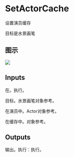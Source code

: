 # SetActorCache

设置演员缓存

目标是水景画笔

## 图示

![]($-20221218-18124835.png)

## Inputs

在。执行。

目标。水景画笔对象参考。

在演员中。Actor对象参考。

在缓存中。对象参考。 

## Outputs

输出。执行：执行。

